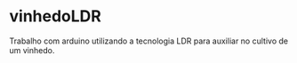 # vinhedoLDR
Trabalho com arduino utilizando a tecnologia LDR para auxiliar no cultivo de um vinhedo.
